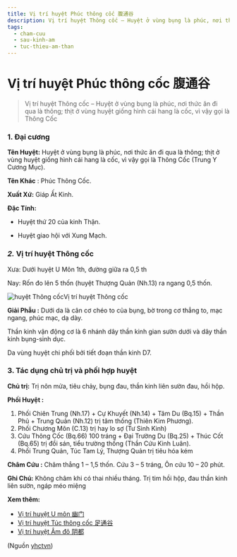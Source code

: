 ```yaml
---
title: Vị trí huyệt Phúc thông cốc 腹通谷
description: Vị trí huyệt Thông cốc – Huyệt ở vùng bụng là phúc, nơi thức ăn đi qua là thông; thịt ở vùng huyệt giống hình cái hang là cốc, vì vậy gọi là Thông Cốc
tags:
  - cham-cuu
  - sau-kinh-am
  - tuc-thieu-am-than
---
```


# Vị trí huyệt Phúc thông cốc 腹通谷 

> Vị trí huyệt Thông cốc – Huyệt ở vùng bụng là phúc, nơi thức ăn đi qua là thông; thịt ở vùng huyệt giống hình cái hang là cốc, vì vậy gọi là Thông Cốc

### 1. Đại cương

**Tên Huyệt:** Huyệt ở vùng bụng là phúc, nơi thức ăn đi qua là thông; thịt ở vùng huyệt giống hình cái hang là cốc, vì vậy gọi là Thông Cốc (Trung Y Cương Mục).

**Tên Khác** : Phúc Thông Cốc.

**Xuất Xứ:** Giáp Ất Kinh.

**Đặc Tính:**

+ Huyệt thứ 20 của kinh Thận.

+ Huyệt giao hội với Xung Mạch.

### ***2.*** **Vị trí huyệt Thông cốc**

Xưa: Dưới huyệt U Môn 1th, đường giữa ra 0,5 th

Nay: Rốn đo lên 5 thốn (huyệt Thượng Quản (Nh.13) ra ngang 0,5 thốn.

![huyệt Thông cốc](/imgs/yhctvn/huyet-thong-coc.jpg)Vị trí huyệt Thông cốc

**Giải Phẫu :** Dưới da là cân cơ chéo to của bụng, bờ trong cơ thẳng to, mạc ngang, phúc mạc, dạ dày.

Thần kinh vận động cơ là 6 nhánh dây thần kinh gian sườn dưới và dây thần kinh bụng-sinh dục.

Da vùng huyệt chi phối bởi tiết đoạn thần kinh D7.

### 3. Tác dụng chủ trị và phối hợp huyệt

**Chủ trị:** Trị nôn mửa, tiêu chảy, bụng đau, thần kinh liên sườn đau, hồi hộp.

**Phối Huyệt :**

1. Phối Chiên Trung (Nh.17) + Cự Khuyết (Nh.14) + Tâm Du (Bq.15) + Thần Phủ + Trung Quản (Nh.12) trị tâm thống (Thiên Kim Phương).
2. Phối Chương Môn (C.13) trị hay lo sợ (Tư Sinh Kinh)
3. Cứu Thông Cốc (Bq.66) 100 tráng + Đại Trường Du (Bq.25) + Thúc Cốt (Bq.65) trị đồi sán, tiểu trường thống (Thần Cứu Kinh Luân).
4. Phối Trung Quản, Túc Tam Lý, Thượng Quản trị tiêu hóa kém

**Châm Cứu :** Châm thẳng 1 – 1,5 thốn. Cứu 3 – 5 tráng, Ôn cứu 10 – 20 phút.

**Ghi Chú:** Không châm khi có thai nhiều tháng. Trị tim hồi hộp, đau thần kinh liên sườn, ngáp méo miệng

**Xem thêm:**

* [Vị trí huyệt U môn 幽门](/yhctvn/vi-tri-huyet-u-mon-%e5%b9%bd%e9%97%a8)
* [Vị trí huyệt Túc thông cốc 足通谷](/yhctvn/vi-tri-huyet-tuc-thong-coc-%e8%b6%b3%e9%80%9a%e8%b0%b7)
* [Vị trí huyệt Âm đô 阴都](/yhctvn/vi-tri-huyet-am-do-%e9%98%b4%e9%83%bd)

(Nguồn <a href="https://yhctvn.com/vi-tri-huyet-thong-coc-通谷/" target="_blank">yhctvn</a>)
